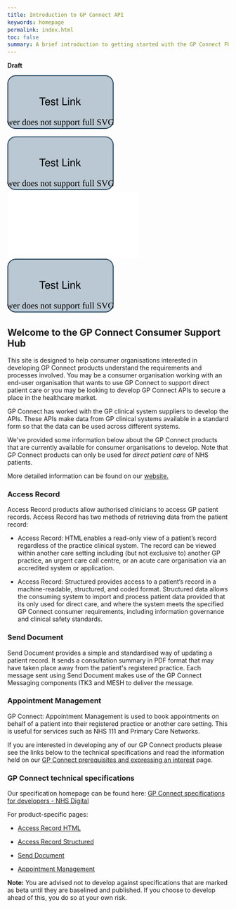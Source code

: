 ```yaml
---
title: Introduction to GP Connect API
keywords: homepage
permalink: index.html
toc: false
summary: A brief introduction to getting started with the GP Connect FHIR&reg; APIs
---
```


**Draft**

![Test svg](images/test.svg)

<img src="images/test.svg">

<embed type="image/svg+xml" src="images/test.svg" />

<object type="image/svg+xml" data="images/test.svg">
    <!-- Your fall back here -->
    <img src="images/test.svg" />
</object>


## Welcome to the GP Connect Consumer Support Hub

This site is designed to help consumer organisations interested in developing GP Connect products understand the requirements and processes involved.
You may be a consumer organisation working with an end-user organisation that wants to use GP Connect to support direct patient care or you may be looking to develop GP Connect APIs to secure a place in the healthcare market.

GP Connect has worked with the GP clinical system suppliers to develop the APIs. These APIs make data from GP clinical systems available in a standard form so that the data can be used across different systems.

We've provided some information below about the GP Connect products that are currently available for consumer organisations to develop. Note that GP Connect products can only be used for _direct patient care_ of NHS patients.

More detailed information can be found on our [website.](https://digital.nhs.uk/services/gp-connect)

### Access Record
Access Record products allow authorised clinicians to access GP patient records. Access Record has two methods of retrieving data from the patient record:  

* Access Record: HTML enables a read-only view of a patient’s record regardless of the practice clinical system. The record can be viewed within another care setting including (but not exclusive to) another GP practice, an urgent care call centre, or an acute care organisation via an accredited system or application.

* Access Record: Structured provides access to a patient’s record in a machine-readable, structured, and coded format.  Structured data allows the consuming system to import and process patient data provided that its only used for direct care, and where the system meets the specified GP Connect consumer requirements, including information governance and clinical safety standards.

### Send Document        
Send Document provides a simple and standardised way of updating a patient record. It sends a consultation summary in PDF format that may have taken place away from the patient's registered practice. Each message sent using Send Document makes use of the GP Connect Messaging components ITK3 and MESH to deliver the message. 

### Appointment Management   
GP Connect: Appointment Management is used to book appointments on behalf of a patient into their registered practice or another care setting. This is useful for services such as NHS 111 and Primary Care Networks.


If you are interested in developing any of our GP Connect products please see the links below to the technical specifications and read the information held on our [GP Connect prerequisites and expressing an interest](https://github.com/nhsconnect/gpc-consumer-support/wiki/GP-Connect-Prerequisites-and-expressing-an-interest) page.

### GP Connect technical specifications
Our specification homepage can be found here: [GP Connect specifications for developers - NHS Digital](https://digital.nhs.uk/services/gp-connect/gp-connect-specifications-for-developers)

For product-specific pages:

* [Access Record HTML](https://developer.nhs.uk/apis/gpconnect-0-7-3/accessrecord.html)

* [Access Record Structured](https://developer.nhs.uk/apis/gpconnect-1-2-7/accessrecord_structured.html)

* [Send Document](https://developer.nhs.uk/apis/gpconnect-messaging-1-3/senddocument.html)

* [Appointment Management](https://developer.nhs.uk/apis/gpconnect-1-2-7/appointments.html)

**Note:** You are advised not to develop against specifications that are marked as beta until they are baselined and published. If you choose to develop ahead of this, you do so at your own risk. 
